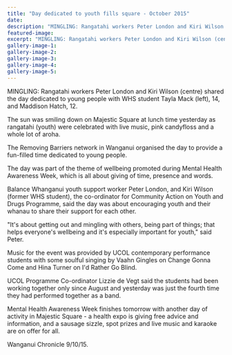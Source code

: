 ```yaml
---
title: "Day dedicated to youth fills square - October 2015"
date: 
description: "MINGLING: Rangatahi workers Peter London and Kiri Wilson (centre) shared the day dedicated to young people with WHS student Tayla Mack (left), 14, and Maddison Hatch, 12."
featured-image: 
excerpt: "MINGLING: Rangatahi workers Peter London and Kiri Wilson (centre) shared the day dedicated to young people with WHS student Tayla Mack (left), 14, and Maddison Hatch, 12."
gallery-image-1: 
gallery-image-2: 
gallery-image-3: 
gallery-image-4: 
gallery-image-5: 
---
```


<p><span>MINGLING: Rangatahi workers Peter London and Kiri Wilson (centre) shared the day dedicated to young people with WHS student Tayla Mack (left), 14, and Maddison Hatch, 12.</span></p>
<p>The sun was smiling down on Majestic Square at lunch time yesterday as rangatahi (youth) were celebrated with live music, pink candyfloss and a whole lot of aroha.</p>
<p>The Removing Barriers network in Wanganui organised the day to provide a fun-filled time dedicated to young people.</p>
<p>The day was part of the theme of wellbeing promoted during Mental Health Awareness Week, which is all about giving of time, presence and words.</p>
<p>Balance Whanganui youth support worker Peter London, and Kiri Wilson (former WHS student), the co-ordinator for Community Action on Youth and Drugs Programme, said the day was about encouraging youth and their whanau to share their support for each other.</p>
<p>"It's about getting out and mingling with others, being part of things; that helps everyone's wellbeing and it's especially important for youth," said Peter.</p>
<p>Music for the event was provided by UCOL contemporary performance students with some soulful singing by Vaahn Gingles on Change Gonna Come and Hina Turner on I'd Rather Go Blind.</p>
<p>UCOL Programme Co-ordinator Lizzie de Vegt said the students had been working together only since August and yesterday was just the fourth time they had performed together as a band.</p>
<p>Mental Health Awareness Week finishes tomorrow with another day of activity in Majestic Square - a health expo is giving free advice and information, and a sausage sizzle, spot prizes and live music and karaoke are on offer for all.</p>
<p>Wanganui Chronicle 9/10/15.</p>

